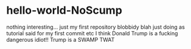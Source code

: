 # hello-world-NoScump
nothing interesting... just my first repository
blobbidy blah
just doing as tutorial said for my first commit etc
I think Donald Trump is a fucking dangerous idiot!!
Trump is a SWAMP TWAT
